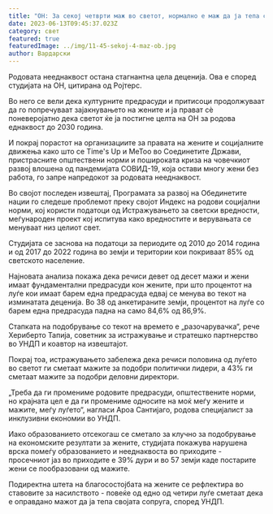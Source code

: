 ```yaml
---
title: "ОН: За секој четврти маж во светот, нормално е маж да ја тепа својата сопруга"
date: 2023-06-13T09:45:37.023Z
category: свет
featured: true
featuredImage: ../img/11-45-sekoj-4-maz-ob.jpg
author: Вардарски
---
```

Родовата нееднаквост остана стагнантна цела деценија. Ова е според студијата на ОН, цитирана од Ројтерс.

Во него се вели дека културните предрасуди и притисоци продолжуваат да го попречуваат зајакнувањето на жените и ја прават сè поневеројатно дека светот ќе ја постигне целта на ОН за родова еднаквост до 2030 година.

И покрај порастот на организациите за правата на жените и социјалните движења како што се Time's Up и MeToo во Соединетите Држави, пристрасните општествени норми и пошироката криза на човечкиот развој влошена од пандемијата СОВИД-19, која остави многу жени без работа, го запре напредокот за родовата нееднаквост.

Во својот последен извештај, Програмата за развој на Обединетите нации го следеше проблемот преку својот Индекс на родови социјални норми, кој користи податоци од Истражувањето за светски вредности, меѓународен проект кој испитува како вредностите и верувањата се менуваат низ целиот свет.

Студијата се заснова на податоци за периодите од 2010 до 2014 година и од 2017 до 2022 година во земји и територии кои покриваат 85% од светското население.

Најновата анализа покажа дека речиси девет од десет мажи и жени имаат фундаментални предрасуди кон жените, при што процентот на луѓе кои имаат барем една предрасуда едвај се менува во текот на изминатата деценија. Во 38 од анкетираните земји, процентот на луѓе со барем една предрасуда падна на само 84,6% од 86,9%.

Стапката на подобрување со текот на времето е „разочарувачка“, рече Хериберто Тапија, советник за истражување и стратешко партнерство во УНДП и коавтор на извештајот.

Покрај тоа, истражувањето забележа дека речиси половина од луѓето во светот ги сметаат мажите за подобри политички лидери, а 43% ги сметаат мажите за подобри деловни директори.

„Треба да ги промениме родовите предрасуди, општествените норми, но крајната цел е да ги промениме односите на моќ меѓу жените и мажите, меѓу луѓето“, нагласи Ароа Сантијаго, родова специјалист за инклузивни економии во УНДП.

Иако образованието отсекогаш се сметало за клучно за подобрување на економските резултати за жените, студијата покажува нарушена врска помеѓу образованието и нееднаквоста во приходите - просечниот јаз во приходите е 39% дури и во 57 земји каде постарите жени се пообразовани од мажите.

Подиректна штета на благосостојбата на жените се рефлектира во ставовите за насилството - повеќе од едно од четири луѓе сметаат дека е оправдано мажот да ја тепа својата сопруга, според УНДП.